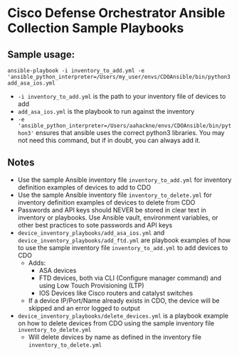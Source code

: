 # Cisco Defense Orchestrator Ansible Collection Sample Playbooks

## Sample usage:
```
ansible-playbook -i inventory_to_add.yml -e 'ansible_python_interpreter=/Users/my_user/envs/CDOAnsible/bin/python3' add_asa_ios.yml
```
- `-i inventory_to_add.yml` is the path to your inventory file of devices to add
- `add_asa_ios.yml` is the playbook to run against the inventory
- `-e 'ansible_python_interpreter=/Users/aahackne/envs/CDOAnsible/bin/python3'` ensures that ansible uses the correct python3 libraries. You may not need this command, but if in doubt, you can always add it.

## Notes
- Use the sample Ansible inventory file `inventory_to_add.yml` for inventory definition examples of devices to add to CDO
- Use the sample Ansible inventory file `inventory_to_delete.yml` for inventory definition examples of devices to delete from CDO
- Passwords and API keys should NEVER be stored in clear text in inventory or playbooks. Use Ansible vault, environment variables, or other best practices to sote passwords and API keys
- `device_inventory_playbooks/add_asa_ios.yml` and `device_inventory_playbooks/add_ftd.yml` are playbook examples of how to use the sample inventory file `inventory_to_add.yml` to add devices to CDO
  - Adds:
    - ASA devices
    - FTD devices, both via CLI (Configure manager command) and using Low Touch Provisioning (LTP)
    - IOS Devices like Cisco routers and catalyst switches
  - If a device IP/Port/Name already exists in CDO, the device will be skipped and an error logged to output
- `device_inventory_playbooks/delete_devices.yml` is a playbook example on how to delete devices from CDO using the sample inventory file `inventory_to_delete.yml`
  - Will delete devices by name as defined in the inventory file `inventory_to_delete.yml`

